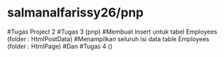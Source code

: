 # salmanalfarissy26/pnp 
#Tugas Project 2
#Tugas 3 (pnp)
#Membuat Insert untuk tabel Employees  (folder : HtmlPostData)
#Menampilkan seluruh isi data table Employees (folder : HtmlPage)
#Dan
#Tugas 4 ()
